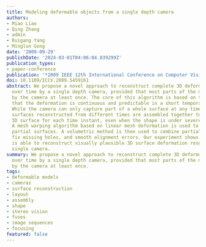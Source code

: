 ```yaml
---
title: Modeling deformable objects from a single depth camera
authors:
- Miao Liao
- Qing Zhang
- admin
- Ruigang Yang
- Minglun Gong
date: '2009-09-29'
publishDate: '2024-03-01T04:06:04.839299Z'
publication_types:
- paper-conference
publication: '*2009 IEEE 12th International Conference on Computer Vision (ICCV Oral)*'
doi: 10.1109/ICCV.2009.5459161
abstract: We propose a novel approach to reconstruct complete 3D deformable models
  over time by a single depth camera, provided that most parts of the models are observed
  by the camera at least once. The core of this algorithm is based on the assumption
  that the deformation is continuous and predictable in a short temporal interval.
  While the camera can only capture part of a whole surface at any time instant, partial
  surfaces reconstructed from different times are assembled together to form a complete
  3D surface for each time instant, even when the shape is under severe deformation.
  A mesh warping algorithm based on linear mesh deformation is used to align different
  partial surfaces. A volumetric method is then used to combine partial surfaces,
  fix missing holes, and smooth alignment errors. Our experiment shows that this approach
  is able to reconstruct visually plausible 3D surface deformation results with a
  single camera.
summary: We propose a novel approach to reconstruct complete 3D deformable models
  over time by a single depth camera, provided that most parts of the models are observed
  by the camera at least once.
tags:
- deformable models
- cameras
- surface reconstruction
- layout
- assembly
- shape
- stereo vision
- fuses
- image sequences
- focusing
featured: false
---
```

